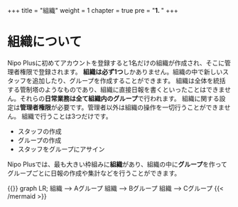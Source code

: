+++
title = "組織"
weight = 1
chapter = true
pre = "<b>1. </b>"
+++


# 組織について

Nipo Plusに初めてアカウントを登録すると1名だけの組織が作成され、そこに管理者権限で登録されます。
**組織は必ず1つ**しかありません。組織の中で新しいスタッフを追加したり、グループを作成することができます。
組織は全体を統括する管制塔のようなものであり、組織に直接日報を書くといったことはできません。それらの**日常業務は全て組織内のグループ**で行われます。
組織に関する設定は**管理者権限**が必要です。管理者以外は組織の操作を一切行うことができません。
組織で行うことは3つだけです。

- スタッフの作成
- グループの作成
- スタッフをグループにアサイン



Nipo Plusでは、最も大きい枠組みに**組織**があり、組織の中に**グループ**を作ってグループごとに日報の作成や集計などを行うことができます。


{{<mermaid align="left">}}
graph LR;
  組織 --> Aグループ
  組織 --> Bグループ
  組織 --> Cグループ
{{< /mermaid >}}

